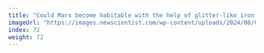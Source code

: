 ```yaml
---
title: "Could Mars become habitable with the help of glitter-like iron rods?"
imageUrl: "https://images.newscientist.com/wp-content/uploads/2024/08/07170508/SEI_216329040.jpg?width=788"
index: 72
weight: 72
---
```

